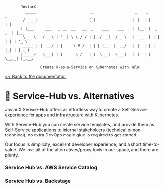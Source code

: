 ```shell
       JovianX
         _____                         _                   _    _           _
        / ____|                       (_)                 | |  | |         | |
       | (___     ___   _ __  __   __  _    ___    ___    | |__| |  _   _  | |__
        \___ \   / _ \ | '__| \ \ / / | |  / __|  / _ \   |  __  | | | | | | '_ \
        ____) | |  __/ | |     \ V /  | | | (__  |  __/   | |  | | | |_| | | |_) |
       |_____/   \___| |_|      \_/   |_|  \___|  \___|   |_|  |_|  \__,_| |_.__/

                Create X-as-a-Service on Kubernetes with Helm
```

[\<\< Back to the documentation](README.md)

# 🍱 Service-Hub vs. Alternatives

JovianX Serivce-Hub offers an effortless way to create a Self-Serivce experience for apps and infrastructure with Kubernetes.

With Service-Hub you can create service templates, and provide them as Self-Service applications to internal stakeholders (technical or non-technical), no extra DevOps magic glue is required to get started.

Our focus is simplicity, excellent developer experience, and a short time-to-value. We love all of the alternatives/proxy tools in our space, and there are plenty. 

### Service Hub vs. AWS Service Catalog 

### Service Hub vs. Backstage

